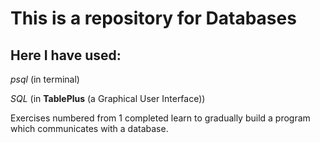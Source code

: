 # This is a repository for Databases

## Here I have used:

_psql_ (in terminal)

_SQL_ (in **TablePlus** (a Graphical User Interface))

Exercises numbered from 1 completed learn to gradually build a program which communicates with a database.
